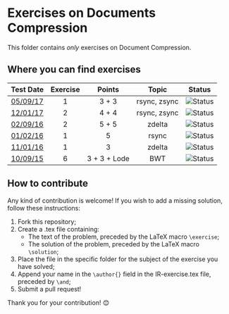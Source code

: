 # Exercises on Documents Compression #

This folder contains *only* exercises on Document Compression.

## Where you can find exercises ##

| Test Date                                                                                                  | Exercise | Points       | Topic              | Status                                                                             |
|:----------------------------------------------------------------------------------------------------------:|:--------:|:------------:|:------------------:|:----------------------------------------------------------------------------------:|
| [05/09/17](http://didawiki.di.unipi.it/lib/exe/fetch.php/magistraleinformatica/ir/ir16/ir170905.docx)      |     1    |     3 + 3    | rsync, zsync       | ![Status](https://img.shields.io/badge/Status-To%20be%20reviewed-yellow.svg)       |
| [12/01/17](http://didawiki.di.unipi.it/lib/exe/fetch.php/magistraleinformatica/ir/ir16/ir170112.docx)      |     2    |     4 + 4    | rsync, zsync       | ![Status](https://img.shields.io/badge/Status-Unsolved-red.svg)                    |
| [02/09/16](http://didawiki.di.unipi.it/lib/exe/fetch.php/magistraleinformatica/ir/ir15/ir160902.docx)      |     2    |     5 + 5    | zdelta             | ![Status](https://img.shields.io/badge/Status-To%20be%20reviewed-yellow.svg)       |
| [01/02/16](http://didawiki.di.unipi.it/lib/exe/fetch.php/magistraleinformatica/ir/ir15/ir160201.docx)      |     1    |       5      | rsync              | ![Status](https://img.shields.io/badge/Status-To%20be%20reviewed-yellow.svg)       |
| [11/01/16](http://didawiki.di.unipi.it/lib/exe/fetch.php/magistraleinformatica/ir/ir15/ir160111.docx)      |     1    |       3      | zdelta             | ![Status](https://img.shields.io/badge/Status-To%20be%20reviewed-yellow.svg)       |
| [10/09/15](http://didawiki.di.unipi.it/lib/exe/fetch.php/magistraleinformatica/ir/ir14/ir150910.docx)      |     6    | 3 + 3 + Lode | BWT                | ![Status](https://img.shields.io/badge/Status-Unsolved-red.svg)                    |

## How to contribute ##

Any kind of contribution is welcome! If you wish to add a missing solution,
follow these instructions:

  1. Fork this repository;
  2. Create a .tex file containing:
      - The text of the problem, preceded by the LaTeX macro `\exercise`;
      - The solution of the problem, preceded by the LaTeX macro `\solution`;
  3. Place the file in the specific folder for the subject of the exercise you
  have solved;
  4. Append your name in the `\author{}` field in the IR-exercise.tex file,
  preceded by `\and`;
  5. Submit a pull request!

Thank you for your contribution! :blush:
